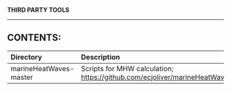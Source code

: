 **THIRD PARTY TOOLS**

---
**CONTENTS:**
---
| Directory                            | Description                                        |
| :----------------------------------- | :--------------------------------------------------|
| marineHeatWaves-master               | Scripts for MHW calculation; https://github.com/ecjoliver/marineHeatWaves |